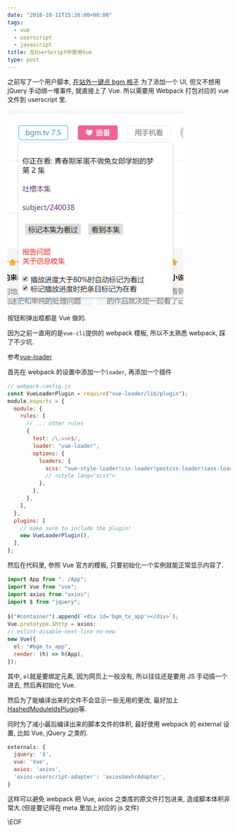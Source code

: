 ```yaml
---
date: "2018-10-11T15:26:00+08:00"
tags:
  - vue
  - userscript
  - javascript
title: 在UserScript中使用Vue
type: post
---
```


之前写了一个用户脚本, [在站外一键点 bgm 格子](https://github.com/Trim21/bgm-tv-auto-tracker) 为了添加一个 UI, 但又不想用 jQuery 手动绑一堆事件, 就直接上了 Vue. 所以需要用 Webpack 打包对应的 vue 文件到 userscript 里.

<!-- more -->

![效果图](/static/bd69bf14ly1fw4c4bspy5j20b10cagmq.jpg)

按钮和弹出框都是 Vue 做的.

因为之前一直用的是`vue-cli`提供的 webpack 模板, 所以不太熟悉 webpack, 踩了不少坑.

参考[vue-loader](https://vue-loader.vuejs.org/guide/)

首先在 webpack 的设置中添加一个`loader`, 再添加一个插件

```javascript
// webpack.config.js
const VueLoaderPlugin = require("vue-loader/lib/plugin");
module.exports = {
  module: {
    rules: [
      // ... other rules
      {
        test: /\.vue$/,
        loader: "vue-loader",
        options: {
          loaders: {
            scss: "vue-style-loader!css-loader!postcss-loader!sass-loader",
            // <style lang="scss">
          },
        },
      },
    ],
  },
  plugins: [
    // make sure to include the plugin!
    new VueLoaderPlugin(),
  ],
};
```

然后在代码里, 参照 Vue 官方的模板, 只要初始化一个实例就能正常显示内容了.

```javascript
import App from ". /App";
import Vue from "vue";
import axios from "axios";
import $ from "jquery";

$("#container").append(`<div id='bgm_tv_app'></div>`);
Vue.prototype.$http = axios;
// eslint-disable-next-line no-new
new Vue({
  el: "#bgm_tv_app",
  render: (h) => h(App),
});
```

其中, `el`就是要绑定元素, 因为网页上一般没有, 所以往往还是要用 JS 手动插一个进去, 然后再初始化 Vue.

然后为了能编译出来的文件不会显示一些无用的更改, 最好加上[HashedModuleIdsPlugin](https://webpack.js.org/plugins/hashed-module-ids-plugin/)等.

同时为了减小最后编译出来的脚本文件的体积, 最好使用 webpack 的 external 设置, 比如 Vue, jQuery 之类的.

```javascript
externals: {
  jquery: '$',
  vue: 'Vue',
  axios: 'axios',
  'axios-userscript-adapter': 'axiosGmxhrAdapter',
}
```

这样可以避免 webpack 把 Vue, axios 之类库的原文件打包进来, 造成脚本体积非常大.(但是要记得在 meta 里加上对应的 js 文件)

\EOF
